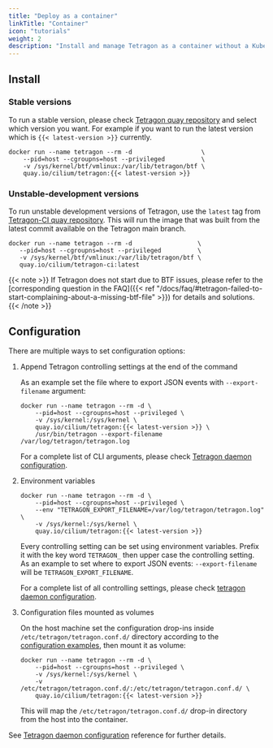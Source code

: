 ```yaml
---
title: "Deploy as a container"
linkTitle: "Container"
icon: "tutorials"
weight: 2
description: "Install and manage Tetragon as a container without a Kubernetes cluster"
---
```


## Install

### Stable versions

To run a stable version, please check [Tetragon quay repository](https://quay.io/cilium/tetragon?tab=tags)
and select which version you want. For example if you want to run the latest
version which is `{{< latest-version >}}` currently.

```shell-session
docker run --name tetragon --rm -d                   \
    --pid=host --cgroupns=host --privileged          \
    -v /sys/kernel/btf/vmlinux:/var/lib/tetragon/btf \
    quay.io/cilium/tetragon:{{< latest-version >}}
```

### Unstable-development versions

To run unstable development versions of Tetragon, use the
`latest` tag from [Tetragon-CI quay repository](https://quay.io/repository/cilium/tetragon-ci?tab=tags).
This will run the image that was built from the latest commit available on the
Tetragon main branch.

```shell-session
docker run --name tetragon --rm -d                  \
   --pid=host --cgroupns=host --privileged          \
   -v /sys/kernel/btf/vmlinux:/var/lib/tetragon/btf \
   quay.io/cilium/tetragon-ci:latest
```

{{< note >}}
If Tetragon does not start due to BTF issues, please refer to the
[corresponding question in the FAQ]({{< ref "/docs/faq/#tetragon-failed-to-start-complaining-about-a-missing-btf-file" >}})
for details and solutions.
{{< /note >}}

## Configuration

There are multiple ways to set configuration options:

1. Append Tetragon controlling settings at the end of the command

    As an example set the file where to export JSON events with `--export-filename` argument:
    ```shell-session
    docker run --name tetragon --rm -d \
        --pid=host --cgroupns=host --privileged \
        -v /sys/kernel:/sys/kernel \
        quay.io/cilium/tetragon:{{< latest-version >}} \
        /usr/bin/tetragon --export-filename /var/log/tetragon/tetragon.log
    ```

    For a complete list of CLI arguments, please check [Tetragon daemon configuration](/docs/reference/tetragon-configuration).


2. Environment variables

    ```shell-session
    docker run --name tetragon --rm -d \
        --pid=host --cgroupns=host --privileged \
        --env "TETRAGON_EXPORT_FILENAME=/var/log/tetragon/tetragon.log" \
        -v /sys/kernel:/sys/kernel \
        quay.io/cilium/tetragon:{{< latest-version >}}
    ```

    Every controlling setting can be set using environment variables. Prefix it with the key word `TETRAGON_` then upper case the controlling setting. As an example to set where to export JSON events: `--export-filename` will be `TETRAGON_EXPORT_FILENAME`.

    For a complete list of all controlling settings, please check [tetragon daemon configuration](/docs/reference/tetragon-configuration).

3. Configuration files mounted as volumes

    On the host machine set the configuration drop-ins inside `/etc/tetragon/tetragon.conf.d/` directory according to the [configuration examples](/docs/reference/tetragon-configuration/#configuration-examples), then mount it as volume:

    ```shell-session
    docker run --name tetragon --rm -d \
        --pid=host --cgroupns=host --privileged \
        -v /sys/kernel:/sys/kernel \
        -v /etc/tetragon/tetragon.conf.d/:/etc/tetragon/tetragon.conf.d/ \
        quay.io/cilium/tetragon:{{< latest-version >}}
    ```

    This will map the `/etc/tetragon/tetragon.conf.d/` drop-in directory from the host into the container.

See [Tetragon daemon configuration](/docs/reference/tetragon-configuration) reference for further details.

